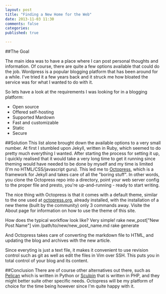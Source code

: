 ```yaml
---
layout: post
title: "Finding a New Home for the Web"
date: 2013-11-03 11:30
comments: false
categories:
published: true 

---
```

##The Goal

The main idea was to have a place where I can post personal thoughts and information.  Of course, there are quite a few options available that could do the job.  Wordpress is a popular blogging platform that has been around for a while.  I've tried  it a few years back and it struck me how bloated the service was for what I wanted to do with it.  

So lets have a look at the requirements I was looking for in a blogging platform:

* Open source
* Offered self-hosting
* Supported Mardown
* Fast and customizable
* Static
* Secure

##Solution
This list alone brought down the available options to a very small number.  At first I stumbled upon Jekyll, written in Ruby, which seemed to do pretty much everything I wanted.  After starting the process for setting it up, I quickly realised that it would take a very long time to get it running since theming would have needed to be done by myself and my time is limited (I'm no HTML/CSS/javascript guru).  This led me to [Octopress](https://github.com/imathis/octopress), which is a framework for Jekyll and takes care of all the "boring stuff".  In other words, you clone the Octopress repo into a directory, point your web server config to the proper file and presto, you're up-and-running - ready to start writing.  

The nice thing with Octopress is that it comes with a default theme, similar to the one used at [octopress.org](http://octopress.org), already installed, with the installation of a new theme (built by the community) only 3 commands away.  Visite the About page for information on how to use the theme of this site.

How does the typical workflow look like?  Very simple!
    rake new_post["New Post Name"]
    vim /path/to/new/new_post_name.md
    rake generate

And Octopress takes care of converting the markdown file to HTML, and updating the blog and archives with the new article.  

Since everyting is just a text file, it makes it convenient to use revision control such as git as well as edit the files in Vim over SSH.  This puts you in total control of your blog and its content.

##Conclusion
There are of course other alternatives out there, such as [Pelican](https://github.com/getpelican/pelican) which is written in Python or [Sculpin](https://sculpin.io) that is written in PHP, and they might better suite other specific needs.  Octopress will be my platform of choice for the time being however since I'm quite happy with it.
